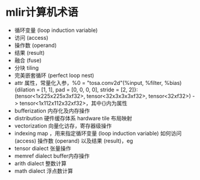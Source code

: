 # mlir计算机术语
- 循环变量 (loop induction variable)
- 访问 (access)
- 操作数 (operand)
- 结果 (result)
- 融合 (fuse)
- 分块 tiling
- 完美嵌套循环 (perfect loop nest)
- attr 属性，常量化入参，%0 = "tosa.conv2d"(%input, %filter, %bias) {dilation = [1, 1], pad = [0, 0, 0, 0], stride = [2, 2]}: (tensor<1x225x225x3xf32>, tensor<32x3x3x3xf32>, tensor<32xf32>) -> tensor<1x112x112x32xf32>，其中{}内为属性
- bufferization 内存化及内存操作
- distribution 硬件缓存体系 hardware tile 布局映射
- vectorization 向量化访存，寄存器级操作
- indexing map ，用来指定循环变量 (loop induction variable) 如何访问 (access) 操作数 (operand) 以及结果 (result)，eg
- tensor dialect 张量操作
- memref dialect buffer内存操作
- arith dialect 整数计算
- math dialect 浮点数计算
